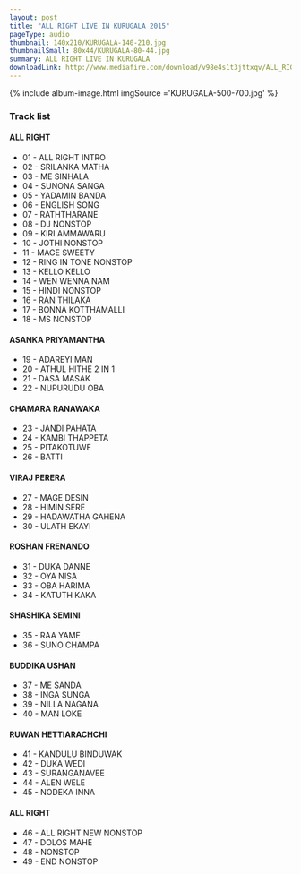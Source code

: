 ```yaml
---
layout: post
title: "ALL RIGHT LIVE IN KURUGALA 2015"
pageType: audio
thumbnail: 140x210/KURUGALA-140-210.jpg
thumbnailSmall: 80x44/KURUGALA-80-44.jpg
summary: ALL RIGHT LIVE IN KURUGALA
downloadLink: http://www.mediafire.com/download/v98e4s1t3jttxqv/ALL_RIGHT_LIVE_IN_KURUGALA_2015.rar
---
```



{% include album-image.html imgSource ='KURUGALA-500-700.jpg' %}

### Track list 

#### ALL RIGHT

-  01 - ALL RIGHT INTRO 
-  02 - SRILANKA MATHA 
-  03 - ME SINHALA 
-  04 - SUNONA SANGA  
-  05 - YADAMIN BANDA  
-  06 - ENGLISH SONG 
-  07 - RATHTHARANE  
-  08 - DJ NONSTOP 
-  09 - KIRI AMMAWARU  
-  10 - JOTHI NONSTOP 
-  11 - MAGE SWEETY 
-  12 - RING IN TONE NONSTOP 
-  13 - KELLO KELLO 
-  14 - WEN WENNA NAM  
-  15 - HINDI NONSTOP  
-  16 - RAN THILAKA 
-  17 - BONNA KOTTHAMALLI 
-  18 - MS NONSTOP 
  
#### ASANKA PRIYAMANTHA
  
-  19 - ADAREYI MAN  
-  20 - ATHUL HITHE 2 IN 1 
-  21 - DASA MASAK 
-  22 - NUPURUDU OBA 
  
#### CHAMARA RANAWAKA
  
-  23 - JANDI PAHATA 
-  24 - KAMBI THAPPETA 
-  25 - PITAKOTUWE  
-  26 - BATTI  
  
#### VIRAJ PERERA
  
  
-  27 - MAGE DESIN 
-  28 - HIMIN SERE 
-  29 - HADAWATHA GAHENA 
-  30 - ULATH EKAYI  
  
#### ROSHAN FRENANDO
  
  
-  31 - DUKA DANNE 
-  32 - OYA NISA  
-  33 - OBA HARIMA 
-  34 - KATUTH KAKA 
  
  
####  SHASHIKA SEMINI
  
-  35 - RAA YAME  
-  36 - SUNO CHAMPA  
  
  
#### BUDDIKA USHAN
  
-  37 - ME SANDA  
-  38 - INGA SUNGA  
-  39 - NILLA NAGANA  
-  40 - MAN LOKE    
  
  
#### RUWAN HETTIARACHCHI
  
-  41 - KANDULU BINDUWAK  
-  42 - DUKA WEDI 
-  43 - SURANGANAVEE  
-  44 - ALEN WELE 
-  45 - NODEKA INNA  
  
#### ALL RIGHT
  
-  46 - ALL RIGHT NEW NONSTOP  
-  47 - DOLOS MAHE 
-  48 - NONSTOP  
-  49 - END NONSTOP






